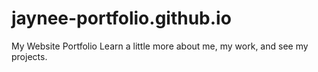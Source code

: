 # jaynee-portfolio.github.io
My Website Portfolio 
Learn a little more about me, my work, and see my projects. 
